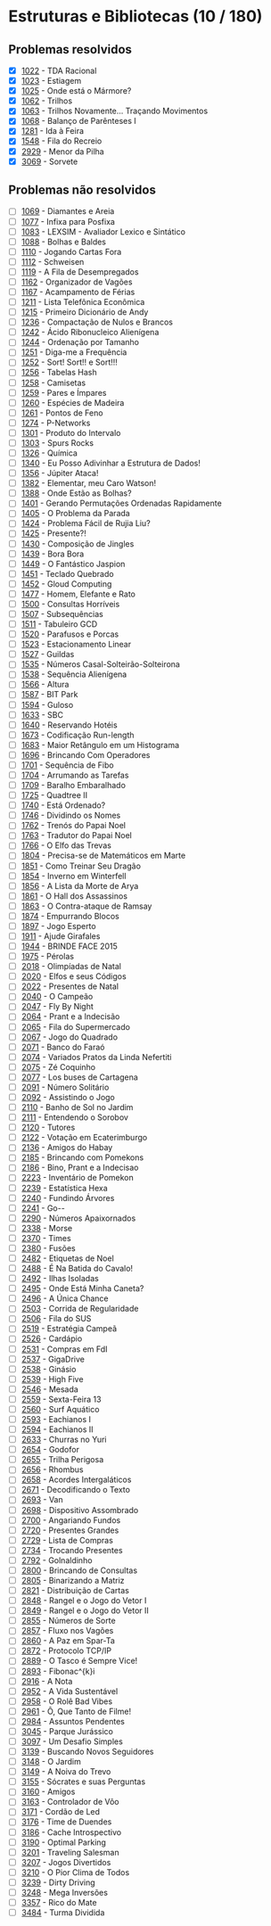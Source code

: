 # Estruturas e Bibliotecas (10 / 180)

## Problemas resolvidos

- [x]  [1022](https://www.beecrowd.com.br/repository/UOJ_1022.html) - TDA Racional
- [x]  [1023](https://www.beecrowd.com.br/repository/UOJ_1023.html) - Estiagem
- [x]  [1025](https://www.beecrowd.com.br/repository/UOJ_1025.html) - Onde está o Mármore?
- [x]  [1062](https://www.beecrowd.com.br/repository/UOJ_1062.html) - Trilhos
- [x]  [1063](https://www.beecrowd.com.br/repository/UOJ_1063.html) - Trilhos Novamente... Traçando Movimentos
- [x]  [1068](https://www.beecrowd.com.br/repository/UOJ_1068.html) - Balanço de Parênteses I
- [x]  [1281](https://www.beecrowd.com.br/repository/UOJ_1281.html) - Ida à Feira
- [x]  [1548](https://www.beecrowd.com.br/repository/UOJ_1548.html) - Fila do Recreio
- [x]  [2929](https://www.beecrowd.com.br/repository/UOJ_2929.html) - Menor da Pilha
- [x]  [3069](https://www.beecrowd.com.br/repository/UOJ_3069.html) - Sorvete

## Problemas não resolvidos

- [ ]  [1069](https://www.beecrowd.com.br/repository/UOJ_1069.html) - Diamantes e Areia
- [ ]  [1077](https://www.beecrowd.com.br/repository/UOJ_1077.html) - Infixa para Posfixa
- [ ]  [1083](https://www.beecrowd.com.br/repository/UOJ_1083.html) - LEXSIM - Avaliador Lexico e Sintático
- [ ]  [1088](https://www.beecrowd.com.br/repository/UOJ_1088.html) - Bolhas e Baldes
- [ ]  [1110](https://www.beecrowd.com.br/repository/UOJ_1110.html) - Jogando Cartas Fora
- [ ]  [1112](https://www.beecrowd.com.br/repository/UOJ_1112.html) - Schweisen
- [ ]  [1119](https://www.beecrowd.com.br/repository/UOJ_1119.html) - A Fila de Desempregados
- [ ]  [1162](https://www.beecrowd.com.br/repository/UOJ_1162.html) - Organizador de Vagões
- [ ]  [1167](https://www.beecrowd.com.br/repository/UOJ_1167.html) - Acampamento de Férias
- [ ]  [1211](https://www.beecrowd.com.br/repository/UOJ_1211.html) - Lista Telefônica Econômica
- [ ]  [1215](https://www.beecrowd.com.br/repository/UOJ_1215.html) - Primeiro Dicionário de Andy
- [ ]  [1236](https://www.beecrowd.com.br/repository/UOJ_1236.html) - Compactação de Nulos e Brancos
- [ ]  [1242](https://www.beecrowd.com.br/repository/UOJ_1242.html) - Ácido Ribonucleico Alienígena
- [ ]  [1244](https://www.beecrowd.com.br/repository/UOJ_1244.html) - Ordenação por Tamanho
- [ ]  [1251](https://www.beecrowd.com.br/repository/UOJ_1251.html) - Diga-me a Frequência
- [ ]  [1252](https://www.beecrowd.com.br/repository/UOJ_1252.html) - Sort! Sort!! e Sort!!!
- [ ]  [1256](https://www.beecrowd.com.br/repository/UOJ_1256.html) - Tabelas Hash
- [ ]  [1258](https://www.beecrowd.com.br/repository/UOJ_1258.html) - Camisetas
- [ ]  [1259](https://www.beecrowd.com.br/repository/UOJ_1259.html) - Pares e Ímpares
- [ ]  [1260](https://www.beecrowd.com.br/repository/UOJ_1260.html) - Espécies de Madeira
- [ ]  [1261](https://www.beecrowd.com.br/repository/UOJ_1261.html) - Pontos de Feno
- [ ]  [1274](https://www.beecrowd.com.br/repository/UOJ_1274.html) - P-Networks
- [ ]  [1301](https://www.beecrowd.com.br/repository/UOJ_1301.html) - Produto do Intervalo
- [ ]  [1303](https://www.beecrowd.com.br/repository/UOJ_1303.html) - Spurs Rocks
- [ ]  [1326](https://www.beecrowd.com.br/repository/UOJ_1326.html) - Química
- [ ]  [1340](https://www.beecrowd.com.br/repository/UOJ_1340.html) - Eu Posso Adivinhar a Estrutura de Dados!
- [ ]  [1356](https://www.beecrowd.com.br/repository/UOJ_1356.html) - Júpiter Ataca!
- [ ]  [1382](https://www.beecrowd.com.br/repository/UOJ_1382.html) - Elementar, meu Caro Watson!
- [ ]  [1388](https://www.beecrowd.com.br/repository/UOJ_1388.html) - Onde Estão as Bolhas?
- [ ]  [1401](https://www.beecrowd.com.br/repository/UOJ_1401.html) - Gerando Permutações Ordenadas Rapidamente
- [ ]  [1405](https://www.beecrowd.com.br/repository/UOJ_1405.html) - O Problema da Parada
- [ ]  [1424](https://www.beecrowd.com.br/repository/UOJ_1424.html) - Problema Fácil de Rujia Liu?
- [ ]  [1425](https://www.beecrowd.com.br/repository/UOJ_1425.html) - Presente?!
- [ ]  [1430](https://www.beecrowd.com.br/repository/UOJ_1430.html) - Composição de Jingles
- [ ]  [1439](https://www.beecrowd.com.br/repository/UOJ_1439.html) - Bora Bora
- [ ]  [1449](https://www.beecrowd.com.br/repository/UOJ_1449.html) - O Fantástico Jaspion
- [ ]  [1451](https://www.beecrowd.com.br/repository/UOJ_1451.html) - Teclado Quebrado
- [ ]  [1452](https://www.beecrowd.com.br/repository/UOJ_1452.html) - Gloud Computing
- [ ]  [1477](https://www.beecrowd.com.br/repository/UOJ_1477.html) - Homem, Elefante e Rato
- [ ]  [1500](https://www.beecrowd.com.br/repository/UOJ_1500.html) - Consultas Horríveis
- [ ]  [1507](https://www.beecrowd.com.br/repository/UOJ_1507.html) - Subsequências
- [ ]  [1511](https://www.beecrowd.com.br/repository/UOJ_1511.html) - Tabuleiro GCD
- [ ]  [1520](https://www.beecrowd.com.br/repository/UOJ_1520.html) - Parafusos e Porcas
- [ ]  [1523](https://www.beecrowd.com.br/repository/UOJ_1523.html) - Estacionamento Linear
- [ ]  [1527](https://www.beecrowd.com.br/repository/UOJ_1527.html) - Guildas
- [ ]  [1535](https://www.beecrowd.com.br/repository/UOJ_1535.html) - Números Casal-Solteirão-Solteirona
- [ ]  [1538](https://www.beecrowd.com.br/repository/UOJ_1538.html) - Sequência Alienígena
- [ ]  [1566](https://www.beecrowd.com.br/repository/UOJ_1566.html) - Altura
- [ ]  [1587](https://www.beecrowd.com.br/repository/UOJ_1587.html) - BIT Park
- [ ]  [1594](https://www.beecrowd.com.br/repository/UOJ_1594.html) - Guloso
- [ ]  [1633](https://www.beecrowd.com.br/repository/UOJ_1633.html) - SBC
- [ ]  [1640](https://www.beecrowd.com.br/repository/UOJ_1640.html) - Reservando Hotéis
- [ ]  [1673](https://www.beecrowd.com.br/repository/UOJ_1673.html) - Codificação Run-length
- [ ]  [1683](https://www.beecrowd.com.br/repository/UOJ_1683.html) - Maior Retângulo em um Histograma
- [ ]  [1696](https://www.beecrowd.com.br/repository/UOJ_1696.html) - Brincando Com Operadores
- [ ]  [1701](https://www.beecrowd.com.br/repository/UOJ_1701.html) - Sequência de Fibo
- [ ]  [1704](https://www.beecrowd.com.br/repository/UOJ_1704.html) - Arrumando as Tarefas
- [ ]  [1709](https://www.beecrowd.com.br/repository/UOJ_1709.html) - Baralho Embaralhado
- [ ]  [1725](https://www.beecrowd.com.br/repository/UOJ_1725.html) - Quadtree II
- [ ]  [1740](https://www.beecrowd.com.br/repository/UOJ_1740.html) - Está Ordenado?
- [ ]  [1746](https://www.beecrowd.com.br/repository/UOJ_1746.html) - Dividindo os Nomes
- [ ]  [1762](https://www.beecrowd.com.br/repository/UOJ_1762.html) - Trenós do Papai Noel
- [ ]  [1763](https://www.beecrowd.com.br/repository/UOJ_1763.html) - Tradutor do Papai Noel
- [ ]  [1766](https://www.beecrowd.com.br/repository/UOJ_1766.html) - O Elfo das Trevas
- [ ]  [1804](https://www.beecrowd.com.br/repository/UOJ_1804.html) - Precisa-se de Matemáticos em Marte
- [ ]  [1851](https://www.beecrowd.com.br/repository/UOJ_1851.html) - Como Treinar Seu Dragão
- [ ]  [1854](https://www.beecrowd.com.br/repository/UOJ_1854.html) - Inverno em Winterfell
- [ ]  [1856](https://www.beecrowd.com.br/repository/UOJ_1856.html) - A Lista da Morte de Arya
- [ ]  [1861](https://www.beecrowd.com.br/repository/UOJ_1861.html) - O Hall dos Assassinos
- [ ]  [1863](https://www.beecrowd.com.br/repository/UOJ_1863.html) - O Contra-ataque de Ramsay
- [ ]  [1874](https://www.beecrowd.com.br/repository/UOJ_1874.html) - Empurrando Blocos
- [ ]  [1897](https://www.beecrowd.com.br/repository/UOJ_1897.html) - Jogo Esperto
- [ ]  [1911](https://www.beecrowd.com.br/repository/UOJ_1911.html) - Ajude Girafales
- [ ]  [1944](https://www.beecrowd.com.br/repository/UOJ_1944.html) - BRINDE FACE 2015
- [ ]  [1975](https://www.beecrowd.com.br/repository/UOJ_1975.html) - Pérolas
- [ ]  [2018](https://www.beecrowd.com.br/repository/UOJ_2018.html) - Olimpíadas de Natal
- [ ]  [2020](https://www.beecrowd.com.br/repository/UOJ_2020.html) - Elfos e seus Códigos
- [ ]  [2022](https://www.beecrowd.com.br/repository/UOJ_2022.html) - Presentes de Natal
- [ ]  [2040](https://www.beecrowd.com.br/repository/UOJ_2040.html) - O Campeão
- [ ]  [2047](https://www.beecrowd.com.br/repository/UOJ_2047.html) - Fly By Night
- [ ]  [2064](https://www.beecrowd.com.br/repository/UOJ_2064.html) - Prant e a Indecisão
- [ ]  [2065](https://www.beecrowd.com.br/repository/UOJ_2065.html) - Fila do Supermercado
- [ ]  [2067](https://www.beecrowd.com.br/repository/UOJ_2067.html) - Jogo do Quadrado
- [ ]  [2071](https://www.beecrowd.com.br/repository/UOJ_2071.html) - Banco do Faraó
- [ ]  [2074](https://www.beecrowd.com.br/repository/UOJ_2074.html) - Variados Pratos da Linda Nefertiti
- [ ]  [2075](https://www.beecrowd.com.br/repository/UOJ_2075.html) - Zé Coquinho
- [ ]  [2077](https://www.beecrowd.com.br/repository/UOJ_2077.html) - Los buses de Cartagena
- [ ]  [2091](https://www.beecrowd.com.br/repository/UOJ_2091.html) - Número Solitário
- [ ]  [2092](https://www.beecrowd.com.br/repository/UOJ_2092.html) - Assistindo o Jogo
- [ ]  [2110](https://www.beecrowd.com.br/repository/UOJ_2110.html) - Banho de Sol no Jardim
- [ ]  [2111](https://www.beecrowd.com.br/repository/UOJ_2111.html) - Entendendo o Sorobov
- [ ]  [2120](https://www.beecrowd.com.br/repository/UOJ_2120.html) - Tutores
- [ ]  [2122](https://www.beecrowd.com.br/repository/UOJ_2122.html) - Votação em Ecaterimburgo
- [ ]  [2136](https://www.beecrowd.com.br/repository/UOJ_2136.html) - Amigos do Habay
- [ ]  [2185](https://www.beecrowd.com.br/repository/UOJ_2185.html) - Brincando com Pomekons
- [ ]  [2186](https://www.beecrowd.com.br/repository/UOJ_2186.html) - Bino, Prant e a Indecisao
- [ ]  [2223](https://www.beecrowd.com.br/repository/UOJ_2223.html) - Inventário de Pomekon
- [ ]  [2239](https://www.beecrowd.com.br/repository/UOJ_2239.html) - Estatística Hexa
- [ ]  [2240](https://www.beecrowd.com.br/repository/UOJ_2240.html) - Fundindo Árvores
- [ ]  [2241](https://www.beecrowd.com.br/repository/UOJ_2241.html) - Go--
- [ ]  [2290](https://www.beecrowd.com.br/repository/UOJ_2290.html) - Números Apaixornados
- [ ]  [2338](https://www.beecrowd.com.br/repository/UOJ_2338.html) - Morse
- [ ]  [2370](https://www.beecrowd.com.br/repository/UOJ_2370.html) - Times
- [ ]  [2380](https://www.beecrowd.com.br/repository/UOJ_2380.html) - Fusões
- [ ]  [2482](https://www.beecrowd.com.br/repository/UOJ_2482.html) - Etiquetas de Noel
- [ ]  [2488](https://www.beecrowd.com.br/repository/UOJ_2488.html) - É Na Batida do Cavalo!
- [ ]  [2492](https://www.beecrowd.com.br/repository/UOJ_2492.html) - Ilhas Isoladas
- [ ]  [2495](https://www.beecrowd.com.br/repository/UOJ_2495.html) - Onde Está Minha Caneta?
- [ ]  [2496](https://www.beecrowd.com.br/repository/UOJ_2496.html) - A Única Chance
- [ ]  [2503](https://www.beecrowd.com.br/repository/UOJ_2503.html) - Corrida de Regularidade
- [ ]  [2506](https://www.beecrowd.com.br/repository/UOJ_2506.html) - Fila do SUS
- [ ]  [2519](https://www.beecrowd.com.br/repository/UOJ_2519.html) - Estratégia Campeã
- [ ]  [2526](https://www.beecrowd.com.br/repository/UOJ_2526.html) - Cardápio
- [ ]  [2531](https://www.beecrowd.com.br/repository/UOJ_2531.html) - Compras em FdI
- [ ]  [2537](https://www.beecrowd.com.br/repository/UOJ_2537.html) - GigaDrive
- [ ]  [2538](https://www.beecrowd.com.br/repository/UOJ_2538.html) - Ginásio
- [ ]  [2539](https://www.beecrowd.com.br/repository/UOJ_2539.html) - High Five
- [ ]  [2546](https://www.beecrowd.com.br/repository/UOJ_2546.html) - Mesada
- [ ]  [2559](https://www.beecrowd.com.br/repository/UOJ_2559.html) - Sexta-Feira 13
- [ ]  [2560](https://www.beecrowd.com.br/repository/UOJ_2560.html) - Surf Aquático
- [ ]  [2593](https://www.beecrowd.com.br/repository/UOJ_2593.html) - Eachianos I
- [ ]  [2594](https://www.beecrowd.com.br/repository/UOJ_2594.html) - Eachianos II
- [ ]  [2633](https://www.beecrowd.com.br/repository/UOJ_2633.html) - Churras no Yuri
- [ ]  [2654](https://www.beecrowd.com.br/repository/UOJ_2654.html) - Godofor
- [ ]  [2655](https://www.beecrowd.com.br/repository/UOJ_2655.html) - Trilha Perigosa
- [ ]  [2656](https://www.beecrowd.com.br/repository/UOJ_2656.html) - Rhombus
- [ ]  [2658](https://www.beecrowd.com.br/repository/UOJ_2658.html) - Acordes Intergaláticos
- [ ]  [2671](https://www.beecrowd.com.br/repository/UOJ_2671.html) - Decodificando o Texto
- [ ]  [2693](https://www.beecrowd.com.br/repository/UOJ_2693.html) - Van
- [ ]  [2698](https://www.beecrowd.com.br/repository/UOJ_2698.html) - Dispositivo Assombrado
- [ ]  [2700](https://www.beecrowd.com.br/repository/UOJ_2700.html) - Angariando Fundos
- [ ]  [2720](https://www.beecrowd.com.br/repository/UOJ_2720.html) - Presentes Grandes
- [ ]  [2729](https://www.beecrowd.com.br/repository/UOJ_2729.html) - Lista de Compras
- [ ]  [2734](https://www.beecrowd.com.br/repository/UOJ_2734.html) - Trocando Presentes
- [ ]  [2792](https://www.beecrowd.com.br/repository/UOJ_2792.html) - Golnaldinho
- [ ]  [2800](https://www.beecrowd.com.br/repository/UOJ_2800.html) - Brincando de Consultas
- [ ]  [2805](https://www.beecrowd.com.br/repository/UOJ_2805.html) - Binarizando a Matriz
- [ ]  [2821](https://www.beecrowd.com.br/repository/UOJ_2821.html) - Distribuição de Cartas
- [ ]  [2848](https://www.beecrowd.com.br/repository/UOJ_2848.html) - Rangel e o Jogo do Vetor I
- [ ]  [2849](https://www.beecrowd.com.br/repository/UOJ_2849.html) - Rangel e o Jogo do Vetor II
- [ ]  [2855](https://www.beecrowd.com.br/repository/UOJ_2855.html) - Números de Sorte
- [ ]  [2857](https://www.beecrowd.com.br/repository/UOJ_2857.html) - Fluxo nos Vagões
- [ ]  [2860](https://www.beecrowd.com.br/repository/UOJ_2860.html) - A Paz em Spar-Ta
- [ ]  [2872](https://www.beecrowd.com.br/repository/UOJ_2872.html) - Protocolo TCP/IP
- [ ]  [2889](https://www.beecrowd.com.br/repository/UOJ_2889.html) - O Tasco é Sempre Vice!
- [ ]  [2893](https://www.beecrowd.com.br/repository/UOJ_2893.html) - Fibonac^{k}i
- [ ]  [2916](https://www.beecrowd.com.br/repository/UOJ_2916.html) - A Nota
- [ ]  [2952](https://www.beecrowd.com.br/repository/UOJ_2952.html) - A Vida Sustentável
- [ ]  [2958](https://www.beecrowd.com.br/repository/UOJ_2958.html) - O Rolê Bad Vibes
- [ ]  [2961](https://www.beecrowd.com.br/repository/UOJ_2961.html) - Ô, Que Tanto de Filme!
- [ ]  [2984](https://www.beecrowd.com.br/repository/UOJ_2984.html) - Assuntos Pendentes
- [ ]  [3045](https://www.beecrowd.com.br/repository/UOJ_3045.html) - Parque Jurássico
- [ ]  [3097](https://www.beecrowd.com.br/repository/UOJ_3097.html) - Um Desafio Simples
- [ ]  [3139](https://www.beecrowd.com.br/repository/UOJ_3139.html) - Buscando Novos Seguidores
- [ ]  [3148](https://www.beecrowd.com.br/repository/UOJ_3148.html) - O Jardim
- [ ]  [3149](https://www.beecrowd.com.br/repository/UOJ_3149.html) - A Noiva do Trevo
- [ ]  [3155](https://www.beecrowd.com.br/repository/UOJ_3155.html) - Sócrates e suas Perguntas
- [ ]  [3160](https://www.beecrowd.com.br/repository/UOJ_3160.html) - Amigos
- [ ]  [3163](https://www.beecrowd.com.br/repository/UOJ_3163.html) - Controlador de Vôo
- [ ]  [3171](https://www.beecrowd.com.br/repository/UOJ_3171.html) - Cordão de Led
- [ ]  [3176](https://www.beecrowd.com.br/repository/UOJ_3176.html) - Time de Duendes
- [ ]  [3186](https://www.beecrowd.com.br/repository/UOJ_3186.html) - Cache Introspectivo
- [ ]  [3190](https://www.beecrowd.com.br/repository/UOJ_3190.html) - Optimal Parking
- [ ]  [3201](https://www.beecrowd.com.br/repository/UOJ_3201.html) - Traveling Salesman
- [ ]  [3207](https://www.beecrowd.com.br/repository/UOJ_3207.html) - Jogos Divertidos
- [ ]  [3210](https://www.beecrowd.com.br/repository/UOJ_3210.html) - O Pior Clima de Todos
- [ ]  [3239](https://www.beecrowd.com.br/repository/UOJ_3239.html) - Dirty Driving
- [ ]  [3248](https://www.beecrowd.com.br/repository/UOJ_3248.html) - Mega Inversões
- [ ]  [3357](https://www.beecrowd.com.br/repository/UOJ_3357.html) - Rico do Mate
- [ ]  [3484](https://www.beecrowd.com.br/repository/UOJ_3484.html) - Turma Dividida
